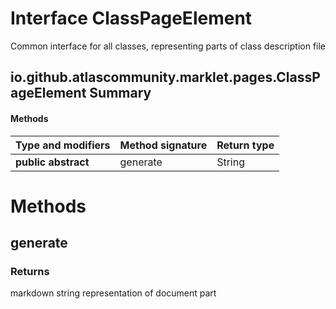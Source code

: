 Interface ClassPageElement
==========================
Common interface for all classes, representing parts of class description file

io.github.atlascommunity.marklet.pages.ClassPageElement Summary
-------
#### Methods
| Type and modifiers  | Method signature | Return type |
| ------------------- | ---------------- | ----------- |
| **public abstract** | generate         | String      |

Methods
=======
generate 
---------


### Returns

markdown string representation of document part




